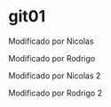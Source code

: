 # git01

Modificado por Nicolas

Modificado por Rodrigo

Modificado por Nicolas 2

Modificado por Rodrigo 2

